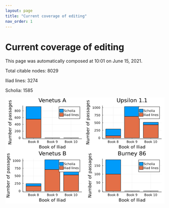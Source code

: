 ```yaml
---
layout: page
title: "Current coverage of editing"
nav_order: 1
---
```



# Current coverage of editing

This page was automatically composed at 10:01 on June 15, 2021.

Total citable nodes: 8029

Iliad lines: 3274

Scholia: 1585

![Summary of coverage](./coverage.png)